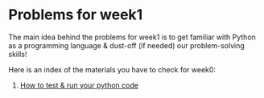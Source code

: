 # Problems for week1

The main idea behind the problems for week1 is to get familiar with Python as a programming language & dust-off (if needed) our problem-solving skills!

Here is an index of the materials you have to check for week0:

1. [How to test & run your python code](materials/how_to_run_your_python_code.md)
